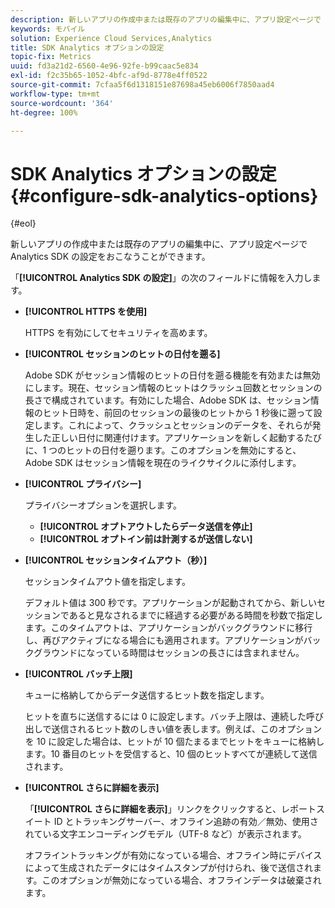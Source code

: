 ```yaml
---
description: 新しいアプリの作成中または既存のアプリの編集中に、アプリ設定ページで Analytics SDK の設定をおこなうことができます。
keywords: モバイル
solution: Experience Cloud Services,Analytics
title: SDK Analytics オプションの設定
topic-fix: Metrics
uuid: fd3a21d2-6560-4e96-92fe-b99caac5e834
exl-id: f2c35b65-1052-4bfc-af9d-8778e4ff0522
source-git-commit: 7cfaa5f6d1318151e87698a45eb6006f7850aad4
workflow-type: tm+mt
source-wordcount: '364'
ht-degree: 100%

---
```


# SDK Analytics オプションの設定 {#configure-sdk-analytics-options}

{#eol}

新しいアプリの作成中または既存のアプリの編集中に、アプリ設定ページで Analytics SDK の設定をおこなうことができます。

「**[!UICONTROL Analytics SDK の設定]**」の次のフィールドに情報を入力します。

* **[!UICONTROL HTTPS を使用]**

   HTTPS を有効にしてセキュリティを高めます。

* **[!UICONTROL セッションのヒットの日付を遡る]**

   Adobe SDK がセッション情報のヒットの日付を遡る機能を有効または無効にします。現在、セッション情報のヒットはクラッシュ回数とセッションの長さで構成されています。有効にした場合、Adobe SDK は、セッション情報のヒット日時を、前回のセッションの最後のヒットから 1 秒後に遡って設定します。これによって、クラッシュとセッションのデータを、それらが発生した正しい日付に関連付けます。アプリケーションを新しく起動するたびに、1 つのヒットの日付を遡ります。このオプションを無効にすると、Adobe SDK はセッション情報を現在のライクサイクルに添付します。

* **[!UICONTROL プライバシー]**

   プライバシーオプションを選択します。

   * **[!UICONTROL オプトアウトしたらデータ送信を停止]**
   * **[!UICONTROL オプトイン前は計測するが送信しない]**

* **[!UICONTROL セッションタイムアウト（秒）]**

   セッションタイムアウト値を指定します。

   デフォルト値は 300 秒です。アプリケーションが起動されてから、新しいセッションであると見なされるまでに経過する必要がある時間を秒数で指定します。このタイムアウトは、アプリケーションがバックグラウンドに移行し、再びアクティブになる場合にも適用されます。アプリケーションがバックグラウンドになっている時間はセッションの長さには含まれません。

* **[!UICONTROL バッチ上限]**

   キューに格納してからデータ送信するヒット数を指定します。

   ヒットを直ちに送信するには 0 に設定します。バッチ上限は、連続した呼び出しで送信されるヒット数のしきい値を表します。例えば、このオプションを 10 に設定した場合は、ヒットが 10 個たまるまでヒットをキューに格納します。10 番目のヒットを受信すると、10 個のヒットすべてが連続して送信されます。

* **[!UICONTROL さらに詳細を表示]**

   「**[!UICONTROL さらに詳細を表示]**」リンクをクリックすると、レポートスイート ID とトラッキングサーバー、オフライン追跡の有効／無効、使用されている文字エンコーディングモデル（UTF-8 など）が表示されます。

   オフライントラッキングが有効になっている場合、オフライン時にデバイスによって生成されたデータにはタイムスタンプが付けられ、後で送信されます。このオプションが無効になっている場合、オフラインデータは破棄されます。
